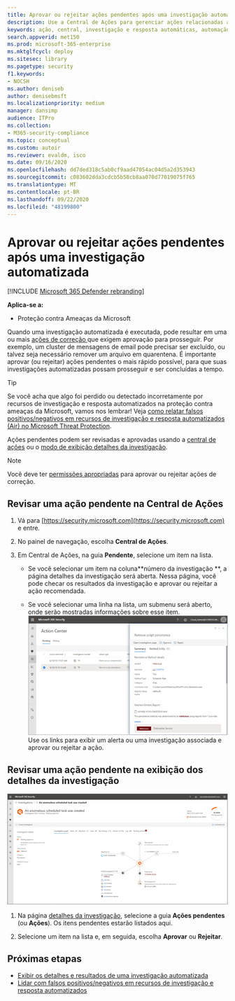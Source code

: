 ```yaml
---
title: Aprovar ou rejeitar ações pendentes após uma investigação automatizada
description: Use a Central de Ações para gerenciar ações relacionadas a investigações e respostas automáticas
keywords: ação, central, investigação e resposta automáticas, automação, investigação, resposta, correção
search.appverid: met150
ms.prod: microsoft-365-enterprise
ms.mktglfcycl: deploy
ms.sitesec: library
ms.pagetype: security
f1.keywords:
- NOCSH
ms.author: deniseb
author: denisebmsft
ms.localizationpriority: medium
manager: dansimp
audience: ITPro
ms.collection:
- M365-security-compliance
ms.topic: conceptual
ms.custom: autoir
ms.reviewer: evaldm, isco
ms.date: 09/16/2020
ms.openlocfilehash: dd7ded318c5ab0cf9aad47054ac04d5a2d353943
ms.sourcegitcommit: c083602dda3cdcb5b58cb8aa070d77019075f765
ms.translationtype: MT
ms.contentlocale: pt-BR
ms.lasthandoff: 09/22/2020
ms.locfileid: "48199800"
---
```

# <a name="approve-or-reject-pending-actions-following-an-automated-investigation"></a>Aprovar ou rejeitar ações pendentes após uma investigação automatizada

[!INCLUDE [Microsoft 365 Defender rebranding](../includes/microsoft-defender.md)]


**Aplica-se a:**
- Proteção contra Ameaças da Microsoft

Quando uma investigação automatizada é executada, pode resultar em uma ou mais [ações de correção ](https://docs.microsoft.com/microsoft-365/security/mtp/mtp-remediation-actions) que exigem aprovação para prosseguir. Por exemplo, um cluster de mensagens de email pode precisar ser excluído, ou talvez seja necessário remover um arquivo em quarentena. É importante aprovar (ou rejeitar) ações pendentes o mais rápido possível, para que suas investigações automatizadas possam prosseguir e ser concluídas a tempo. 

> [!TIP]
> Se você acha que algo foi perdido ou detectado incorretamente por recursos de investigação e resposta automatizados na proteção contra ameaças da Microsoft, vamos nos lembrar! Veja [como relatar falsos positivos/negativos em recursos de investigação e resposta automatizados (Air) no Microsoft Threat Protection](mtp-autoir-report-false-positives-negatives.md).

Ações pendentes podem ser revisadas e aprovadas usando a [central de ações](#review-a-pending-action-in-the-action-center) ou o [modo de exibição detalhes da investigação](#review-a-pending-action-in-the-investigation-details-view).

> [!NOTE]
> Você deve ter [permissões apropriadas](mtp-action-center.md#required-permissions-for-action-center-tasks) para aprovar ou rejeitar ações de correção.

## <a name="review-a-pending-action-in-the-action-center"></a>Revisar uma ação pendente na Central de Ações

1. Vá para [https://security.microsoft.com](https://security.microsoft.com) e entre. 

2. No painel de navegação, escolha **Central de Ações**. 

3. Em Central de Ações, na guia **Pendente**, selecione um item na lista. 

    - Se você selecionar um item na coluna**número da investigação **, a página detalhes da investigação será aberta. Nessa página, você pode checar os resultados da investigação e aprovar ou rejeitar a ação recomendada.
 
    - Se você selecionar uma linha na lista, um submenu será aberto, onde serão mostradas informações sobre esse item. <br/>![Aprovar ou rejeitar uma ação](../../media/air-actioncenter-itemselected.png)<br/>Use os links para exibir um alerta ou uma investigação associada e aprovar ou rejeitar a ação.

## <a name="review-a-pending-action-in-the-investigation-details-view"></a>Revisar uma ação pendente na exibição dos detalhes da investigação

![Detalhes da investigação](../../media/mtp-air-investdetails.png)

1. Na página [detalhes da investigação](mtp-autoir-results.md), selecione a guia **Ações pendentes** (ou **Ações**). Os itens pendentes estarão listados aqui.

2. Selecione um item na lista e, em seguida, escolha **Aprovar** ou **Rejeitar**.

## <a name="next-steps"></a>Próximas etapas

- [Exibir os detalhes e resultados de uma investigação automatizada](mtp-autoir-results.md)
- [Lidar com falsos positivos/negativos em recursos de investigação e resposta automatizados](mtp-autoir-report-false-positives-negatives.md)
